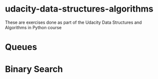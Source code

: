 # udacity-data-structures-algorithms
These are exercises done as part of the Udacity Data Structures and Algorithms in Python course

# Queues

# Binary Search

